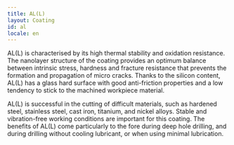 ```yaml
---
title: AL(L)
layout: Coating
id: al
locale: en
---
```

AL(L) is characterised by its high thermal stability and oxidation resistance. The nanolayer structure of the coating provides an optimum balance between intrinsic stress, hardness and fracture resistance that prevents the formation and propagation of micro cracks. Thanks to the silicon content, AL(L) has a glass hard surface with good anti-friction properties and a low tendency to stick to the machined workpiece material.

AL(L) is successful in the cutting of difficult materials, such as hardened steel, stainless steel, cast iron, titanium, and nickel alloys. Stable and vibration-free working conditions are important for this coating. The benefits of AL(L) come particularly to the fore during deep hole drilling, and during drilling without cooling lubricant, or when using minimal  lubrication.
